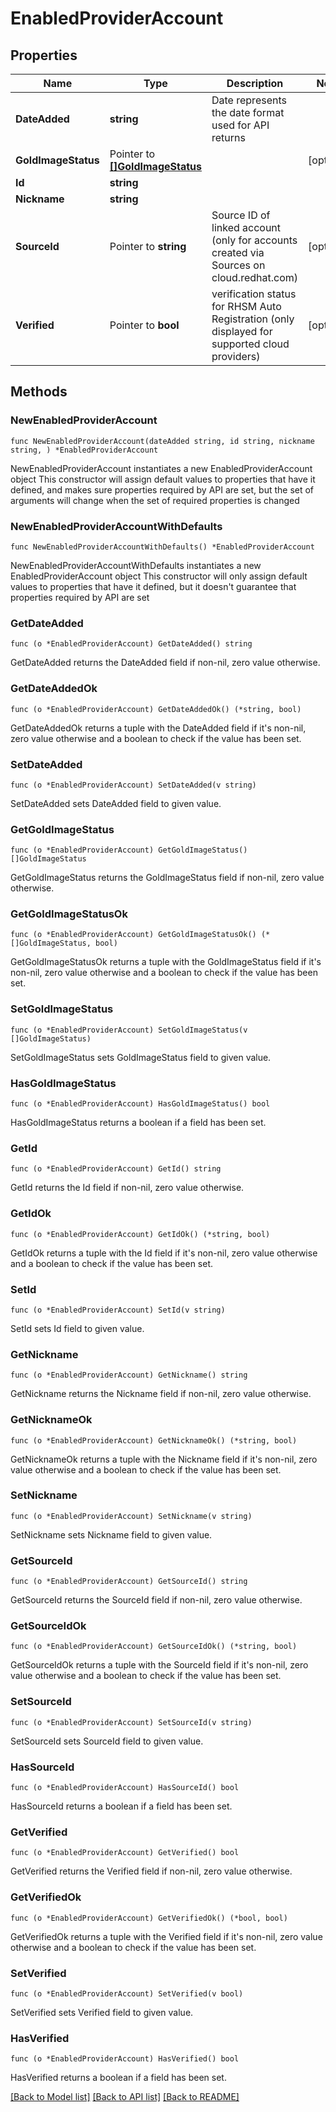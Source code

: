 # EnabledProviderAccount

## Properties

Name | Type | Description | Notes
------------ | ------------- | ------------- | -------------
**DateAdded** | **string** | Date represents the date format used for API returns | 
**GoldImageStatus** | Pointer to [**[]GoldImageStatus**](GoldImageStatus.md) |  | [optional] 
**Id** | **string** |  | 
**Nickname** | **string** |  | 
**SourceId** | Pointer to **string** | Source ID of linked account (only for accounts created via Sources on cloud.redhat.com) | [optional] 
**Verified** | Pointer to **bool** | verification status for RHSM Auto Registration (only displayed for supported cloud providers) | [optional] 

## Methods

### NewEnabledProviderAccount

`func NewEnabledProviderAccount(dateAdded string, id string, nickname string, ) *EnabledProviderAccount`

NewEnabledProviderAccount instantiates a new EnabledProviderAccount object
This constructor will assign default values to properties that have it defined,
and makes sure properties required by API are set, but the set of arguments
will change when the set of required properties is changed

### NewEnabledProviderAccountWithDefaults

`func NewEnabledProviderAccountWithDefaults() *EnabledProviderAccount`

NewEnabledProviderAccountWithDefaults instantiates a new EnabledProviderAccount object
This constructor will only assign default values to properties that have it defined,
but it doesn't guarantee that properties required by API are set

### GetDateAdded

`func (o *EnabledProviderAccount) GetDateAdded() string`

GetDateAdded returns the DateAdded field if non-nil, zero value otherwise.

### GetDateAddedOk

`func (o *EnabledProviderAccount) GetDateAddedOk() (*string, bool)`

GetDateAddedOk returns a tuple with the DateAdded field if it's non-nil, zero value otherwise
and a boolean to check if the value has been set.

### SetDateAdded

`func (o *EnabledProviderAccount) SetDateAdded(v string)`

SetDateAdded sets DateAdded field to given value.


### GetGoldImageStatus

`func (o *EnabledProviderAccount) GetGoldImageStatus() []GoldImageStatus`

GetGoldImageStatus returns the GoldImageStatus field if non-nil, zero value otherwise.

### GetGoldImageStatusOk

`func (o *EnabledProviderAccount) GetGoldImageStatusOk() (*[]GoldImageStatus, bool)`

GetGoldImageStatusOk returns a tuple with the GoldImageStatus field if it's non-nil, zero value otherwise
and a boolean to check if the value has been set.

### SetGoldImageStatus

`func (o *EnabledProviderAccount) SetGoldImageStatus(v []GoldImageStatus)`

SetGoldImageStatus sets GoldImageStatus field to given value.

### HasGoldImageStatus

`func (o *EnabledProviderAccount) HasGoldImageStatus() bool`

HasGoldImageStatus returns a boolean if a field has been set.

### GetId

`func (o *EnabledProviderAccount) GetId() string`

GetId returns the Id field if non-nil, zero value otherwise.

### GetIdOk

`func (o *EnabledProviderAccount) GetIdOk() (*string, bool)`

GetIdOk returns a tuple with the Id field if it's non-nil, zero value otherwise
and a boolean to check if the value has been set.

### SetId

`func (o *EnabledProviderAccount) SetId(v string)`

SetId sets Id field to given value.


### GetNickname

`func (o *EnabledProviderAccount) GetNickname() string`

GetNickname returns the Nickname field if non-nil, zero value otherwise.

### GetNicknameOk

`func (o *EnabledProviderAccount) GetNicknameOk() (*string, bool)`

GetNicknameOk returns a tuple with the Nickname field if it's non-nil, zero value otherwise
and a boolean to check if the value has been set.

### SetNickname

`func (o *EnabledProviderAccount) SetNickname(v string)`

SetNickname sets Nickname field to given value.


### GetSourceId

`func (o *EnabledProviderAccount) GetSourceId() string`

GetSourceId returns the SourceId field if non-nil, zero value otherwise.

### GetSourceIdOk

`func (o *EnabledProviderAccount) GetSourceIdOk() (*string, bool)`

GetSourceIdOk returns a tuple with the SourceId field if it's non-nil, zero value otherwise
and a boolean to check if the value has been set.

### SetSourceId

`func (o *EnabledProviderAccount) SetSourceId(v string)`

SetSourceId sets SourceId field to given value.

### HasSourceId

`func (o *EnabledProviderAccount) HasSourceId() bool`

HasSourceId returns a boolean if a field has been set.

### GetVerified

`func (o *EnabledProviderAccount) GetVerified() bool`

GetVerified returns the Verified field if non-nil, zero value otherwise.

### GetVerifiedOk

`func (o *EnabledProviderAccount) GetVerifiedOk() (*bool, bool)`

GetVerifiedOk returns a tuple with the Verified field if it's non-nil, zero value otherwise
and a boolean to check if the value has been set.

### SetVerified

`func (o *EnabledProviderAccount) SetVerified(v bool)`

SetVerified sets Verified field to given value.

### HasVerified

`func (o *EnabledProviderAccount) HasVerified() bool`

HasVerified returns a boolean if a field has been set.


[[Back to Model list]](../README.md#documentation-for-models) [[Back to API list]](../README.md#documentation-for-api-endpoints) [[Back to README]](../README.md)


